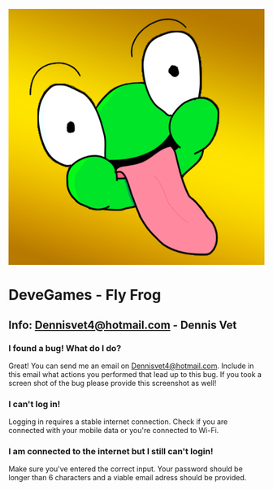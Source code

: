 ![FlyFrog Logo](https://github.com/Hyper445/FlyFrogSupport/blob/main/Logo1024.png?raw=true)

# DeveGames - Fly Frog 

## Info: Dennisvet4@hotmail.com - Dennis Vet



### I found a bug! What do I do?
Great! You can send me an email on Dennisvet4@hotmail.com. Include in this email what actions you performed that lead up to this bug.
If you took a screen shot of the bug please provide this screenshot as well!

### I can't log in!
Logging in requires a stable internet connection. Check if you are connected with your mobile data or you're connected to Wi-Fi.

### I am connected to the internet but I still can't login!
Make sure you've entered the correct input. Your password should be longer than 6 characters and a viable email adress should be provided.

